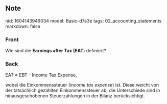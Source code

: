 ## Note
nid: 1604143949034
model: Basic-d7a3e
tags: 02_accounting_statements
markdown: false

### Front
<p>Wie sind die <b>Earnings after Tax (EAT</b>) definiert?</p>

### Back
<p>EAT = EBT - Income Tax Expense,
<p>wobei die Einkommenssteuer <i>(income tax expense</i>) ist.
Diese weicht von der tatsächlich gezahlten Einkommenssteuer ab; die
Unterschiede sind in hinausgeschobenen Steuerzahlungen in der
Bilanz berücksichtigt.
